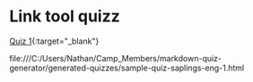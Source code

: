 # Link tool quizz


[Quiz 1](C:/Users/Nathan/Camp_Members/markdown-quiz-generator/generated-quizzes/sample-quiz-saplings-eng-1.html){:target="_blank"}<br/>


file:///C:/Users/Nathan/Camp_Members/markdown-quiz-generator/generated-quizzes/sample-quiz-saplings-eng-1.html